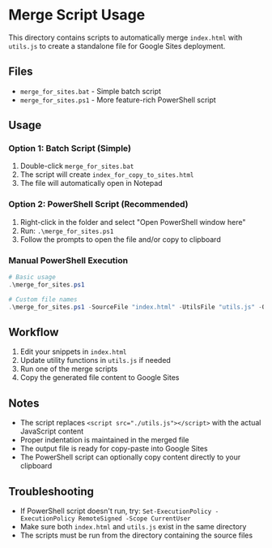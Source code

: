# Merge Script Usage

This directory contains scripts to automatically merge `index.html` with `utils.js` to create a standalone file for Google Sites deployment.

## Files

- `merge_for_sites.bat` - Simple batch script
- `merge_for_sites.ps1` - More feature-rich PowerShell script

## Usage

### Option 1: Batch Script (Simple)
1. Double-click `merge_for_sites.bat`
2. The script will create `index_for_copy_to_sites.html`
3. The file will automatically open in Notepad

### Option 2: PowerShell Script (Recommended)
1. Right-click in the folder and select "Open PowerShell window here"
2. Run: `.\merge_for_sites.ps1`
3. Follow the prompts to open the file and/or copy to clipboard

### Manual PowerShell Execution
```powershell
# Basic usage
.\merge_for_sites.ps1

# Custom file names
.\merge_for_sites.ps1 -SourceFile "index.html" -UtilsFile "utils.js" -OutputFile "custom_output.html"
```

## Workflow

1. Edit your snippets in `index.html`
2. Update utility functions in `utils.js` if needed
3. Run one of the merge scripts
4. Copy the generated file content to Google Sites

## Notes

- The script replaces `<script src="./utils.js"></script>` with the actual JavaScript content
- Proper indentation is maintained in the merged file
- The output file is ready for copy-paste into Google Sites
- The PowerShell script can optionally copy content directly to your clipboard

## Troubleshooting

- If PowerShell script doesn't run, try: `Set-ExecutionPolicy -ExecutionPolicy RemoteSigned -Scope CurrentUser`
- Make sure both `index.html` and `utils.js` exist in the same directory
- The scripts must be run from the directory containing the source files
